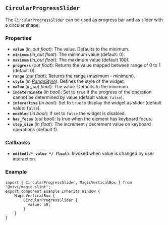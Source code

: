 <!--
SPDX-FileCopyrightText: 2024 vivi developers <vivi-ui@tuta.io>
SPDX-License-Identifier: MIT
-->

## `CircularProgressSlider`

The `CircularProgressSlider` can be used as progress bar and as slider with a circular shape.

### Properties

- **`value`** (_in_out_ _float_): The value. Defaults to the minimum.
- **`minimum`** (_in_out_ _float_): The minimum value (default: 0).
- **`maximum`** (_in_out_ _float_): The maximum value (default 100).
- **`progress`** (_out_ _float_): Returns the value mapped between range of 0 to 1 (default 0).
- **`range`** (_out_ _float_): Returns the range (maximum - minimum).
- **`style`** (_in_ _[RangeStyle](../foundation/range_base.md)_): Defines the style of the widget.
- **`value`** (_in_out_ _float_): The value. Defaults to the minimum.
- **`indeterminate`** (_in_ _bool_): Set to `true` if the progress of the operation cannot be determined by value (default value: `false`).
- **`interactive`** (_in_ _bool_): Set to `true` to display the widget as slider (default value: `false`).
- **`enabled`** (_in_ _bool_): If set to `false` the widget is disabled.
- **`has_focus`** (_out_ _bool_): Is true when the element has keyboard focus.
- **`step_size`** (_in_ _float_): The increment / decrement value on keyboard operations (default 1).

### Callbacks

- **`edited(/* value */ float)`**: Invoked when value is changed by user interaction.

### Example

```slint
import { CircularProgressSlider, MagicVerticalBox } from "@vivi/magic.slint";
export component Example inherits Window {
    MagicVerticalBox {
        CircularProgressSlider {
          value: 50;
        }
    }
}
```
